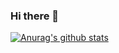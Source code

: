 ### Hi there 👋

[![Anurag's github stats](https://github-readme-stats.vercel.app/api?username=kzk-maeda)](https://github.com/anuraghazra/github-readme-stats)

<!--
**kzk-maeda/kzk-maeda** is a ✨ _special_ ✨ repository because its `README.md` (this file) appears on your GitHub profile.

Here are some ideas to get you started:

- 🔭 I’m currently working on ...
- 🌱 I’m currently learning ...
- 👯 I’m looking to collaborate on ...
- 🤔 I’m looking for help with ...
- 💬 Ask me about ...
- 📫 How to reach me: ...
- 😄 Pronouns: ...
- ⚡ Fun fact: ...
-->
